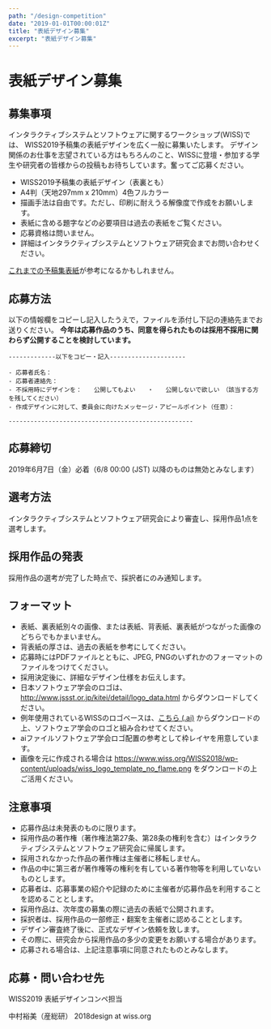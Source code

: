 ```yaml
---
path: "/design-competition"
date: "2019-01-01T00:00:01Z"
title: "表紙デザイン募集"
excerpt: "表紙デザイン募集"
---
```


# 表紙デザイン募集

## 募集事項

インタラクティブシステムとソフトウェアに関するワークショップ(WISS)では、 WISS2019予稿集の表紙デザインを広く一般に募集いたします。 デザイン関係のお仕事を志望されている方はもちろんのこと、WISSに登壇・参加する学生や研究者の皆様からの投稿もお待ちしています。奮ってご応募ください。

- WISS2019予稿集の表紙デザイン（表裏とも）
- A4判（天地297mm x 210mm）4色フルカラー
- 描画手法は自由です。ただし、印刷に耐えうる解像度で作成をお願いします。
- 表紙に含める題字などの必要項目は過去の表紙をご覧ください。
- 応募資格は問いません。
- 詳細はインタラクティブシステムとソフトウェア研究会までお問い合わせください。

[これまでの予稿集表紙](./archive)が参考になるかもしれません。

## 応募方法

以下の情報欄をコピーし記入したうえで，ファイルを添付し下記の連絡先までお送りください。 __今年は応募作品のうち、同意を得られたものは採用不採用に関わらず公開することを検討しています。__

```
-------------以下をコピー・記入---------------------

- 応募者氏名：
- 応募者連絡先：
- 不採用時にデザインを：　　公開してもよい　　・　　公開しないで欲しい　（該当する方を残してください）
- 作成デザインに対して、委員会に向けたメッセージ・アピールポイント（任意）：

---------------------------------------------------
```

## 応募締切

2019年6月7日（金）必着（6/8 00:00 (JST) 以降のものは無効とみなします）

## 選考方法

インタラクティブシステムとソフトウェア研究会により審査し、採用作品1点を選考します。

## 採用作品の発表

採用作品の選考が完了した時点で、採択者にのみ通知します。

## フォーマット

- 表紙、裏表紙別々の画像、または表紙、背表紙、裏表紙がつながった画像のどちらでもかまいません。
- 背表紙の厚さは、過去の表紙を参考にしてください。
- 応募時にはPDFファイルとともに、JPEG, PNGのいずれかのフォーマットのファイルをつけてください。
- 採用決定後に、詳細なデザイン仕様をお伝えします。
- 日本ソフトウェア学会のロゴは、 <http://www.jssst.or.jp/kitei/detail/logo_data.html> からダウンロードしてください。
- 例年使用されているWISSのロゴベースは、[こちら (.ai)]() からダウンロードの上、ソフトウェア学会のロゴと組み合わせてください。
- aiファイルソフトウェア学会ロゴ配置の参考として枠レイヤを用意しています。
- 画像を元に作成される場合は <https://www.wiss.org/WISS2018/wp-content/uploads/wiss_logo_template_no_flame.png> をダウンロードの上ご活用ください。

## 注意事項

- 応募作品は未発表のものに限ります。
- 採用作品の著作権（著作権法第27条、第28条の権利を含む）はインタラクティブシステムとソフトウェア研究会に帰属します。
- 採用されなかった作品の著作権は主催者に移転しません。
- 作品の中に第三者が著作権等の権利を有している著作物等を利用していないものとします。
- 応募者は、応募事業の紹介や記録のために主催者が応募作品を利用することを認めることとします。
- 採用作品は、次年度の募集の際に過去の表紙で公開されます。
- 採択者は、採用作品の一部修正・翻案を主催者に認めることとします。
- デザイン審査終了後に、正式なデザイン依頼を致します。
- その際に、研究会から採用作品の多少の変更をお願いする場合があります。
- 応募される場合は、上記注意事項に同意されたものとみなします。

## 応募・問い合わせ先

WISS2019 表紙デザインコンペ担当

中村裕美（産総研） 2018design at wiss.org
